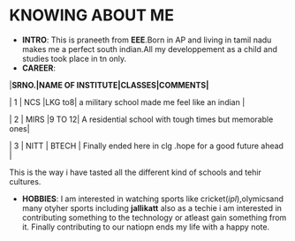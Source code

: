 # KNOWING ABOUT ME
* **INTRO**:
This is praneeth from **EEE**.Born in AP and living in tamil nadu makes me a perfect south indian.All my developpement as a child and studies took place in tn only.
* **CAREER**:

|**SRNO.|NAME OF INSTITUTE|CLASSES|COMMENTS|**
 
| 1     |      NCS        |LKG to8|  a military school made me feel like an indian          |

|  2    |     MIRS        |9 TO 12| A residential school with tough times but memorable ones|

|  3    |      NITT       | BTECH | Finally ended here in clg .hope for a good future ahead |

This is the way i have tasted all the different kind of schools and tehir cultures.
* **HOBBIES**:
I am interested in watching sports like cricket(*ipl*),olymicsand many otyher sports including **jallikatt**
also as a techie i am interested in contributing something to the technology or atleast gain something from it.
Finally contributing to our natiopn ends my life with a happy note.
